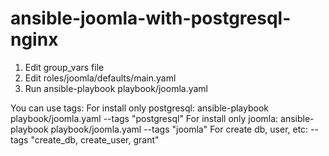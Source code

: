 # ansible-joomla-with-postgresql-nginx
1. Edit group_vars file
2. Edit roles/joomla/defaults/main.yaml
3. Run ansible-playbook playbook/joomla.yaml

You can use tags:
For install only postgresql: ansible-playbook playbook/joomla.yaml --tags "postgresql"
For install only joomla: ansible-playbook playbook/joomla.yaml --tags "joomla"
For create db, user, etc: --tags "create_db, create_user, grant"
